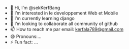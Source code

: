 - 👋 Hi, I’m @sekKerfBang
- 👀 I’m interested in le developpement Web et Mobile
- 🌱 I’m currently learning django
- 💞️ I’m looking to collaborate all community of github
- 📫 How to reach me par  email: kerfala789@gmail.com
- 😄 Pronouns:...
- ⚡ Fun fact: ...

<!---
sekKerfBang/sekKerfBang is a ✨ special ✨ repository because its `README.md` (this file) appears on your GitHub profile.
You can click the Preview link to take a look at your changes.
--->
